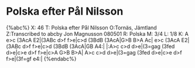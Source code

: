 # Polska efter Pål Nilsson

{%abc%}
X: 46
T: Polska efter Pål Nilsson
O:Tornäs, Jämtland
Z:Transcribed to abcby Jon Magnusson 080501
R: Polska
M: 3/4
L: 1/8
K: A
e>c (3AcA E2|(3ABc d>f f>e|c>d (3BdB (3AcA|G>B B>A Ac|
e>c (3AcA E2|(3ABc d>f f>e|c>d (3BdB (3AcA|GB A4:|
|:A>c c>d d>e|(3=gag (3fed d>e|c>e d>f f>e|c>A G>B B>A|
A>c c>d d>e|(3=gag (3fed d>e|c>e d>f f>e|(3f=gf e4:|
{%endabc%}

